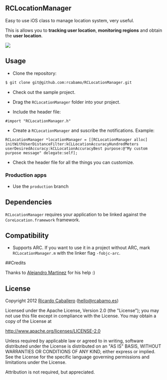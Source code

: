 ## RCLocationManager
Easy to use iOS class to manage location system, very useful.

This is allows you to **tracking user location**, **monitoring regions** and obtain the **user location**.

<img src="http://f.cl.ly/items/0F0u0b102G1V2T0E252g/Captura%20de%20pantalla%202012-08-05%20a%20la(s)%2009.37.25.png" />

## Usage
- Clone the repository:

```bash
$ git clone git@github.com:rcabamo/RCLocationManager.git
```

- Check out the sample project.

- Drag the ```RCLocationManager``` folder into your project.
- Include the header file:

```objc
#import "RCLocationManager.h"
```

- Create a ```RCLocationManager``` and suscribe the notifications. Example:

```objc
RCLocationManager *locationManager = [[RCLocationManager alloc] initWithUserDistanceFilter:kCLLocationAccuracyHundredMeters userDesiredAccuracy:kCLLocationAccuracyBest purpose:@"My custom purpose message" delegate:self];
```
- Check the header file for all the things you can customize.

### Production apps
- Use the ```production``` branch

## Dependencies

```RCLocationManager``` requires your application to be linked against the ```CoreLocation.framework``` framework.

## Compatibility
- Supports ARC. If you want to use it in a project without ARC, mark ```RCLocationManager.m``` with the linker flag ```-fobjc-arc```.

##Credits

Thanks to [Alejandro Martinez](https://twitter.com/alexito4) for his help :)

## License
Copyright 2012 [Ricardo Caballero](http://twitter.com/rcabamo) (hello@rcabamo.es)

Licensed under the Apache License, Version 2.0 (the "License");
you may not use this file except in compliance with the License.
You may obtain a copy of the License at

http://www.apache.org/licenses/LICENSE-2.0

Unless required by applicable law or agreed to in writing, software
distributed under the License is distributed on an "AS IS" BASIS,
WITHOUT WARRANTIES OR CONDITIONS OF ANY KIND, either express or implied.
See the License for the specific language governing permissions and
 limitations under the License. 

Attribution is not required, but appreciated.